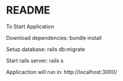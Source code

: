 # README

To Start Application

Download dependencies: 
bundle install 

Setup database: 
rails db:migrate

Start rails server: 
rails s

Applicaction will run in: 
http://localhost:3000/

